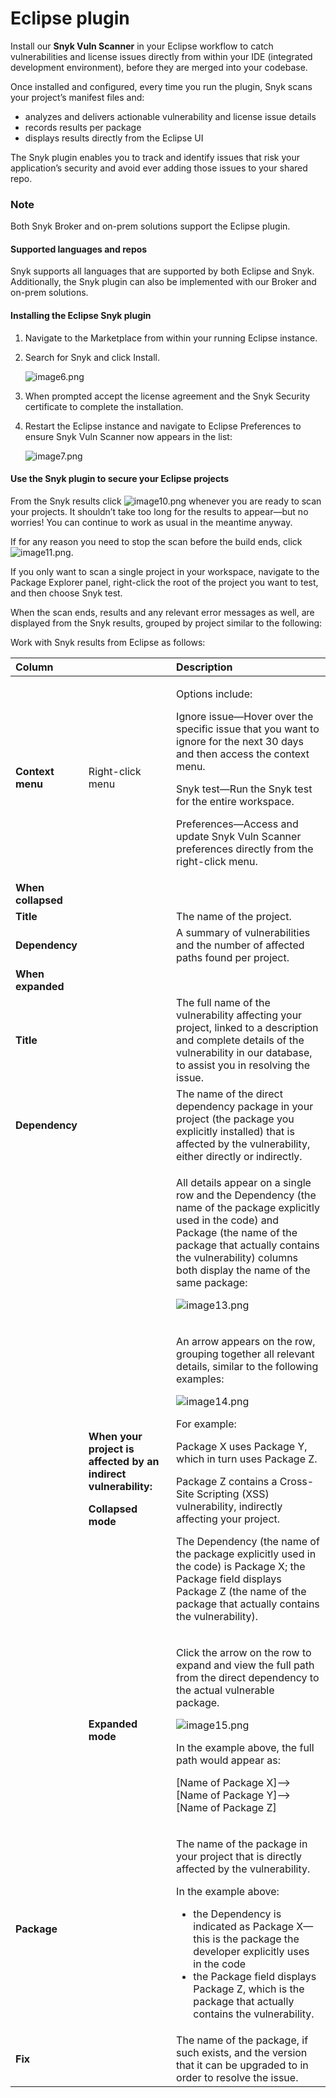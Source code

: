 # Eclipse plugin

Install our **Snyk Vuln Scanner** in your Eclipse workflow to catch vulnerabilities and license issues directly from within your IDE \(integrated development environment\), before they are merged into your codebase.

Once installed and configured, every time you run the plugin, Snyk scans your project’s manifest files and:

* analyzes and delivers actionable vulnerability and license issue details
* records results per package
* displays results directly from the Eclipse UI

The Snyk plugin enables you to track and identify issues that risk your application’s security and avoid ever adding those issues to your shared repo.

### Note

Both Snyk Broker and on-prem solutions support the Eclipse plugin.

#### Supported languages and repos

Snyk supports all languages that are supported by both Eclipse and Snyk. Additionally, the Snyk plugin can also be implemented with our Broker and on-prem solutions.

#### Installing the Eclipse Snyk plugin

1. Navigate to the Marketplace from within your running Eclipse instance.
2. Search for Snyk and click Install.

   ![image6.png](https://support.snyk.io/hc/article_attachments/360007145878/uuid-01198b42-f020-2cc5-c20f-93817eeb44a4-en.png)

3. When prompted accept the license agreement and the Snyk Security certificate to complete the installation.
4. Restart the Eclipse instance and navigate to Eclipse Preferences to ensure Snyk Vuln Scanner now appears in the list:

   ![image7.png](https://support.snyk.io/hc/article_attachments/360007145898/uuid-928012b7-8e49-fe6f-4965-77c5db026784-en.png)

#### Use the Snyk plugin to secure your Eclipse projects

From the Snyk results click ![image10.png](https://support.snyk.io/hc/article_attachments/360007064317/uuid-aa090aa8-d4fe-eb5d-2505-54a0b1555be9-en.png) whenever you are ready to scan your projects. It shouldn’t take too long for the results to appear—but no worries! You can continue to work as usual in the meantime anyway.

If for any reason you need to stop the scan before the build ends, click ![image11.png](https://support.snyk.io/hc/article_attachments/360007145938/uuid-29be01e6-6913-25f8-15ed-a8cf47230fa0-en.png).

If you only want to scan a single project in your workspace, navigate to the Package Explorer panel, right-click the root of the project you want to test, and then choose Snyk test.

When the scan ends, results and any relevant error messages as well, are displayed from the Snyk results, grouped by project similar to the following:

Work with Snyk results from Eclipse as follows:

<table>
  <thead>
    <tr>
      <th style="text-align:left"><b>Column</b>
      </th>
      <th style="text-align:left"></th>
      <th style="text-align:left"><b>Description</b>
      </th>
    </tr>
  </thead>
  <tbody>
    <tr>
      <td style="text-align:left"><b>Context menu</b>
      </td>
      <td style="text-align:left">Right-click menu</td>
      <td style="text-align:left">
        <p>Options include:</p>
        <p>Ignore issue&#x2014;Hover over the specific issue that you want to ignore
          for the next 30 days and then access the context menu.</p>
        <p>Snyk test&#x2014;Run the Snyk test for the entire workspace.</p>
        <p>Preferences&#x2014;Access and update Snyk Vuln Scanner preferences directly
          from the right-click menu.</p>
      </td>
    </tr>
    <tr>
      <td style="text-align:left"><b>When collapsed</b>
      </td>
      <td style="text-align:left"></td>
      <td style="text-align:left"></td>
    </tr>
    <tr>
      <td style="text-align:left"><b>Title</b>
      </td>
      <td style="text-align:left"></td>
      <td style="text-align:left">The name of the project.</td>
    </tr>
    <tr>
      <td style="text-align:left"><b>Dependency</b>
      </td>
      <td style="text-align:left"></td>
      <td style="text-align:left">A summary of vulnerabilities and the number of affected paths found per
        project.</td>
    </tr>
    <tr>
      <td style="text-align:left"><b>When expanded</b>
      </td>
      <td style="text-align:left"></td>
      <td style="text-align:left"></td>
    </tr>
    <tr>
      <td style="text-align:left"><b>Title</b>
      </td>
      <td style="text-align:left"></td>
      <td style="text-align:left">The full name of the vulnerability affecting your project, linked to a
        description and complete details of the vulnerability in our database,
        to assist you in resolving the issue.</td>
    </tr>
    <tr>
      <td style="text-align:left"><b>Dependency</b>
      </td>
      <td style="text-align:left"></td>
      <td style="text-align:left">The name of the direct dependency package in your project (the package
        you explicitly installed) that is affected by the vulnerability, either
        directly or indirectly.</td>
    </tr>
    <tr>
      <td style="text-align:left"></td>
      <td style="text-align:left"></td>
      <td style="text-align:left">
        <p>All details appear on a single row and the Dependency (the name of the
          package explicitly used in the code) and Package (the name of the package
          that actually contains the vulnerability) columns both display the name
          of the same package:</p>
        <p>
          <img src="https://support.snyk.io/hc/article_attachments/360007145978/uuid-e7accdc1-7495-e7a5-7a64-2403b066cb03-en.png"
          alt="image13.png" />
        </p>
      </td>
    </tr>
    <tr>
      <td style="text-align:left"></td>
      <td style="text-align:left">
        <p><b>When your project is affected by an indirect vulnerability:</b>
        </p>
        <p><b>Collapsed mode</b>
        </p>
      </td>
      <td style="text-align:left">
        <p>An arrow appears on the row, grouping together all relevant details, similar
          to the following examples:</p>
        <p>
          <img src="https://support.snyk.io/hc/article_attachments/360007145998/uuid-c71f67d1-80a3-7485-b33b-e602a1a5050e-en.png"
          alt="image14.png" />
        </p>
        <p>For example:</p>
        <p>Package X uses Package Y, which in turn uses Package Z.</p>
        <p>Package Z contains a Cross-Site Scripting (XSS) vulnerability, indirectly
          affecting your project.</p>
        <p>The Dependency (the name of the package explicitly used in the code) is
          Package X; the Package field displays Package Z (the name of the package
          that actually contains the vulnerability).</p>
      </td>
    </tr>
    <tr>
      <td style="text-align:left"></td>
      <td style="text-align:left"><b>Expanded mode</b>
      </td>
      <td style="text-align:left">
        <p>Click the arrow on the row to expand and view the full path from the direct
          dependency to the actual vulnerable package.</p>
        <p>
          <img src="https://support.snyk.io/hc/article_attachments/360007064357/uuid-35658aaf-3359-80c2-c094-41a34c7863cc-en.png"
          alt="image15.png" />
        </p>
        <p>In the example above, the full path would appear as:</p>
        <p>[Name of Package X]--&gt;[Name of Package Y]--&gt;[Name of Package Z]</p>
      </td>
    </tr>
    <tr>
      <td style="text-align:left"><b>Package</b>
      </td>
      <td style="text-align:left"></td>
      <td style="text-align:left">
        <p>The name of the package in your project that is directly affected by the
          vulnerability.</p>
        <p>In the example above:</p>
        <ul>
          <li>the Dependency is indicated as Package X&#x2014;this is the package the
            developer explicitly uses in the code</li>
          <li>the Package field displays Package Z, which is the package that actually
            contains the vulnerability.</li>
        </ul>
      </td>
    </tr>
    <tr>
      <td style="text-align:left"><b>Fix</b>
      </td>
      <td style="text-align:left"></td>
      <td style="text-align:left">The name of the package, if such exists, and the version that it can be
        upgraded to in order to resolve the issue.</td>
    </tr>
  </tbody>
</table>

